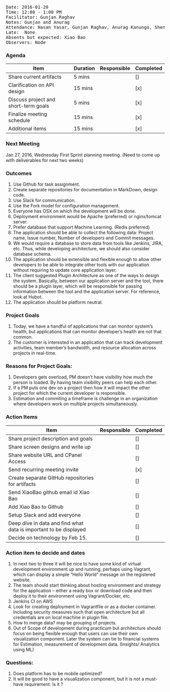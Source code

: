<pre>
Date: 2016-01-20
Time: 12:00 - 1:00 PM
Facilitator: Gunjan Raghav
Notes: Gunjan and Anurag
Attendance: Hasan Yasar, Gunjan Raghav, Anurag Kanungo, Shengrong Liu
Late:  None
Absents but expected: Xiao Bao
Observers: Node
</pre>

### Agenda

| Item                                 | Duration | Responsible | Completed   |
|--------------------------------------|----------|-------------|-------------|
| Share current artifacts              | 5 mins   |             |   []       |
| Clarification on API design          | 15 mins  |             |   [x]       |
| Discuss project and short-term goals | 5 mins   |             |   [x]       |
| Finalize meeting schedule            | 15 mins  |             |   [x]       |
| Additional items                     | 15 mins  |             |   [x]       |

### Next Meeting
Jan 27, 2016, Wednesday
First Sprint planning meeting. (Need to come up with deliverables for next two weeks)


### Outcomes
1.	Use Github for task assignment.
2.	Create separate repositories for documentation in MarkDown, design code.
3.	Use Slack for communication.
4.	Use the Fork model for configuration management.
5.	Everyone has OSX on which the development will be done.
6.	Deployment environment would be Apache (preferred) or nginx/tomcat server.
7.	Prefer database that support Machine Learning. (Redis preferred)
8.	The application should be able to collect the following data: Project name, Issue number, Number of developers and Commit messages.
9.	We would require a database to store data from tools like Jenkins, JIRA, etc. Thus, while developing architecture, we should also consider database schema.
10.	The application should be extensible and flexible enough to allow other developers to be able to integrate other tools with our application without requiring to update core application layer.
11.	The client suggested Plugin Architecture as one of the ways to design the system. Basically, between our application server and the tool, there should be a plugin layer, which will be responsible for passing information between the tool and the application server.  For reference, look at Hubot.
12.	The application should be platform neutral. 


### Project Goals
1.	Today, we have a handful of applications that can monitor system’s health, but applications that can monitor developer’s health are not that common. 
2.	The customer is interested in an application that can track development activities, team member’s bandwidth, and resource allocation across projects in real-time. 

### Reasons for Project Goals:
1. Developers gets overload, PM doesn’t have visibility how much the person is loaded. By having team visibility peers can help each other.
2. If a PM puts one dev on a project then how it will impact the other project for which the current developer is responsible.
3. Estimation and commiting a timeframe is challenge in an organization where developers work on multiple projects simultaneously.


### Action Items
| Item                                               | Responsible | Completed   |
|----------------------------------------------------|-------------|-------------|
| Share project description and goals                |             |   []        |
| Share screen designs and write up                  |             |  []         |
| Share website URL and CPanel Access               |             |   []       |
| Send recurring meeting invite                          |             |   [x]       |
| Create separate GitHub repositories for artifacts                                    |             |   []       |
| Send XiaoBao github email id  Xiao Bao                          |             |   []       |
| Add Xiao Bao to Github                    |             |   []       |
| Setup Slack and add everyone                          |             |   []       |
| Deep dive in data and find what data is important to be displayed                          |             |   []       |
| Decide on technology by Feb 15.                          |             |   []       |



### Action item to decide and dates
1. In next two to three it will be nice to have some kind of virtual development environment up and running, perhaps using Vagrant, which can display a simple “Hello World” message on the registered website.
2. The team should start thinking about hosting environment and strategy for the application – either a ready box or download code and then deploy it to their environment using Vagrant/Docker, etc.
3. Jenkins CI on AWS
4. Look for creating deployment in Vagrantfile or as a docker container. Including security measures such that open architecture but all credentials are on local machine in plugin file.
5. How to merge data? may be grouping of projects.
6. Out of Scope of development during practicum but architecture should focus on being flexible enough that users can use their own visualization component. Later the system can tie to financial systems for Estimation, measurement of development data. (Insights/ Analytics using ML)

### Questions:
1. Does platform has to be mobile optimized?
2. It will be good to have a visualization component, but it is not a must-have requirement. Is it ?
